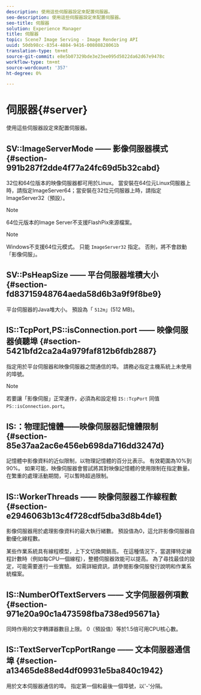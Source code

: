 ```yaml
---
description: 使用這些伺服器設定來配置伺服器。
seo-description: 使用這些伺服器設定來配置伺服器。
seo-title: 伺服器
solution: Experience Manager
title: 伺服器
topic: Scene7 Image Serving - Image Rendering API
uuid: 50db98cc-8354-4884-9416-00808828061b
translation-type: tm+mt
source-git-commit: e8e5b07329bde3e23ee095d5022da62d67e9478c
workflow-type: tm+mt
source-wordcount: '357'
ht-degree: 0%

---
```



# 伺服器{#server}

使用這些伺服器設定來配置伺服器。

## SV::ImageServerMode —— 影像伺服器模式 {#section-991b287f2dde4f77a24fc69d5b32cabd}

32位和64位版本的映像伺服器都可用於Linux。 當安裝在64位元Linux伺服器上時，請指定ImageServer64；當安裝在32位元伺服器上時，請指定ImageServer32（預設）。

>[!NOTE]
>
>64位元版本的Image Server不支援FlashPix來源檔案。

>[!NOTE]
>
>Windows不支援64位元模式。 只能 `ImageServer32` 指定。 否則，將不會啟動「影像伺服」。

## SV::PsHeapSize —— 平台伺服器堆積大小 {#section-fd83715948764aeda58d6b3a9f9f8be9}

平台伺服器的Java堆大小。 預設為「 `512m`」(512 MB)。

## IS::TcpPort,PS::isConnection.port —— 映像伺服器偵聽埠 {#section-5421bfd2ca2a4a979faf812b6fdb2887}

指定用於平台伺服器和映像伺服器之間通信的埠。 請務必指定主機系統上未使用的埠號。

>[!NOTE]
>
>若要讓「影像伺服」正常運作，必須為和設定相 `IS::TcpPort` 同值 `PS::isConnection.port`。

## IS:：物理記憶體——映像伺服器記憶體限制 {#section-85e37aa2ac6e456eb698da716dd3247d}

記憶體中影像資料的近似限制，以物理記憶體的百分比表示。 有效範圍為10%到90%。 如果可能，映像伺服器會嘗試將其對映像記憶體的使用限制在指定數量。 在繁重的處理活動期間，可以暫時超過限制。

## IS::WorkerThreads —— 映像伺服器工作線程數 {#section-e2946063b13c4f728cdf5dba3d8b4de1}

影像伺服器用於處理影像資料的最大執行緒數。 預設值為0，這允許影像伺服器自動優化線程數。

某些作業系統具有線程模型，上下文切換開銷高。 在這種情況下，當選擇特定線程計數時（例如每CPU一個線程），整體伺服器效能可以提高。 為了尋找最佳的設定，可能需要進行一些實驗。 如需詳細資訊，請參閱影像伺服發行說明和作業系統檔案。

## IS::NumberOfTextServers —— 文字伺服器例項數 {#section-971e20a90c1a473598fba738ed95671a}

同時作用的文字轉譯器數目上限。 0（預設值）等於1.5倍可用CPU核心數。

## IS::TextServerTcpPortRange —— 文本伺服器通信埠 {#section-a13465de88ed4df09931e5ba840c1942}

用於文本伺服器通信的埠。 指定第一個和最後一個埠號，以&#39;-&#39;分隔。

